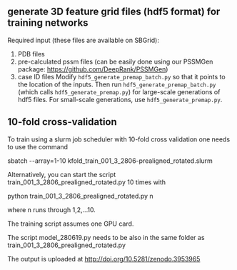 ## generate 3D feature grid files (hdf5 format) for training networks
Required input (these files are available on SBGrid): 
1. PDB files
2. pre-calculated pssm files (can be easily done using our PSSMGen package: https://github.com/DeepRank/PSSMGen)
3. case ID files
Modify `hdf5_generate_premap_batch.py` so that it points to the location of the inputs. Then run `hdf5_generate_premap_batch.py` (which calls `hdf5_generate_premap.py`) for large-scale generations of hdf5 files. 
For small-scale generations, use `hdf5_generate_premap.py`. 

## 10-fold cross-validation 
To train using a slurm job scheduler with 10-fold cross validation one needs to use the command 

sbatch --array=1-10 kfold_train_001_3_2806-prealigned_rotated.slurm

Alternatively, you can start the script train_001_3_2806_prealigned_rotated.py 10 times with 

python train_001_3_2806_prealigned_rotated.py n

where n runs through 1,2,...10.

The training script assumes one GPU card.

The script model_280619.py needs to be also in the same folder as train_001_3_2806_prealigned_rotated.py

The output is uploaded at http://doi.org/10.5281/zenodo.3953965
